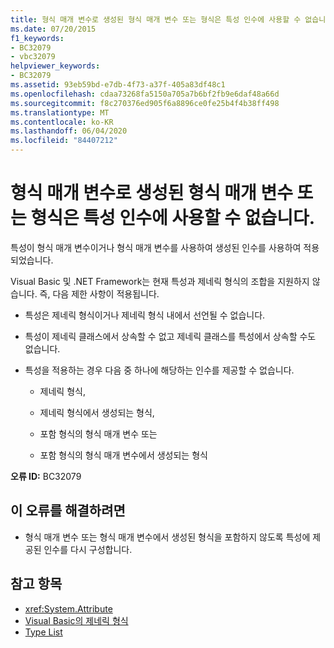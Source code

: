```yaml
---
title: 형식 매개 변수로 생성된 형식 매개 변수 또는 형식은 특성 인수에 사용할 수 없습니다.
ms.date: 07/20/2015
f1_keywords:
- BC32079
- vbc32079
helpviewer_keywords:
- BC32079
ms.assetid: 93eb59bd-e7db-4f73-a37f-405a83df48c1
ms.openlocfilehash: cdaa73268fa5150a705a7b6bf2fb9e6daf48a66d
ms.sourcegitcommit: f8c270376ed905f6a8896ce0fe25b4f4b38ff498
ms.translationtype: MT
ms.contentlocale: ko-KR
ms.lasthandoff: 06/04/2020
ms.locfileid: "84407212"
---
```

# <a name="type-parameters-or-types-constructed-with-type-parameters-are-not-allowed-in-attribute-arguments"></a>형식 매개 변수로 생성된 형식 매개 변수 또는 형식은 특성 인수에 사용할 수 없습니다.

특성이 형식 매개 변수이거나 형식 매개 변수를 사용하여 생성된 인수를 사용하여 적용되었습니다.

Visual Basic 및 .NET Framework는 현재 특성과 제네릭 형식의 조합을 지원하지 않습니다. 즉, 다음 제한 사항이 적용됩니다.

- 특성은 제네릭 형식이거나 제네릭 형식 내에서 선언될 수 없습니다.

- 특성이 제네릭 클래스에서 상속할 수 없고 제네릭 클래스를 특성에서 상속할 수도 없습니다.

- 특성을 적용하는 경우 다음 중 하나에 해당하는 인수를 제공할 수 없습니다.

  - 제네릭 형식,

  - 제네릭 형식에서 생성되는 형식,

  - 포함 형식의 형식 매개 변수 또는

  - 포함 형식의 형식 매개 변수에서 생성되는 형식

**오류 ID:** BC32079

## <a name="to-correct-this-error"></a>이 오류를 해결하려면

- 형식 매개 변수 또는 형식 매개 변수에서 생성된 형식을 포함하지 않도록 특성에 제공된 인수를 다시 구성합니다.

## <a name="see-also"></a>참고 항목

- <xref:System.Attribute>
- [Visual Basic의 제네릭 형식](../programming-guide/language-features/data-types/generic-types.md)
- [Type List](../language-reference/statements/type-list.md)
